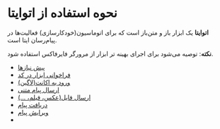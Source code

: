 # نحوه استفاده از اتوایتا 
**اتوایتا** یک ابزار باز و متن‌باز است که برای اتوماسیون(خودکارسازی) فعالیت‌ها در پیام‌رسان ایتا است.

**نکته**:  توصیه می‌شود برای اجرای بهینه تر ابزار از مرورگر فایرفاکس استفاده شود.

- [پیش نیاز‌ها]()
- [فراخوانی ابزار در کد]()
- [ورود به اکانت(لاگین)]()
- [ارسال پیام متنی]()
- [ارسال فایل(عکس، فیلم، ...)]()
- [دریافت پیام]()
- [ویرایش پیام]()
-
